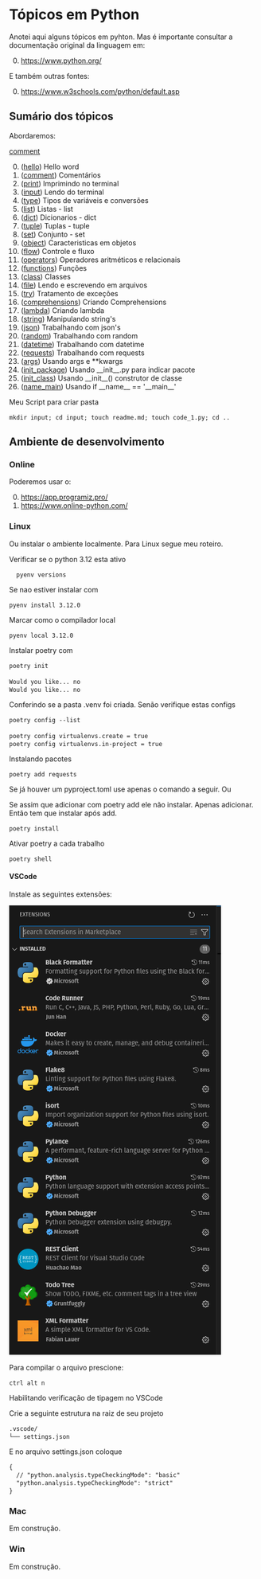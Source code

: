# Tópicos em Python

Anotei aqui alguns tópicos em pyhton. Mas é importante consultar a documentação original da linguagem em:

0. https://www.python.org/

E também outras fontes:

0. https://www.w3schools.com/python/default.asp


## Sumário dos tópicos

Abordaremos:

[comment](comment/readme.md)

0. ([hello](hello/readme.md)) Hello word
0. ([comment](comment/readme.md)) Comentários
0. ([print](print/readme.md)) Imprimindo no terminal
0. ([input](input/readme.md)) Lendo do terminal
0. ([type](type/readme.md)) Tipos de variáveis e conversões
0. ([list](list/readme.md)) Listas - list
0. ([dict](dict/readme.md)) Dicionarios - dict
0. ([tuple](tuple/readme.md)) Tuplas - tuple
0. ([set](set/readme.md)) Conjunto - set
0. ([object](object/readme.md)) Caracteristicas em objetos
0. ([flow](flow/readme.md)) Controle e fluxo
0. ([operators](operators/readme.md)) Operadores aritméticos e relacionais
0. ([functions](functions/readme.md)) Funções
0. ([class](class/readme.md)) Classes
0. ([file](file/readme.md)) Lendo e escrevendo em arquivos
0. ([try](try/readme.md)) Tratamento de exceções
0. ([comprehensions](comprehensions/readme.md)) Criando Comprehensions
0. ([lambda](lambda/readme.md)) Criando lambda
0. ([string](string/readme.md)) Manipulando string's
0. ([json](json/readme.md)) Trabalhando com json's
0. ([random](random/readme.md)) Trabalhando com random
0. ([datetime](datetime/readme.md)) Trabalhando com datetime
0. ([requests](requests/readme.md)) Trabalhando com requests
0. ([args](args/readme.md)) Usando args e **kwargs
0. ([init_package](init_package/readme.md)) Usando \_\_init\_\_.py para indicar pacote
0. ([init_class](init_class/readme.md)) Usando \_\_init\_\_() construtor de classe
0. ([name_main](name_main/readme.md)) Usando if \_\_name\_\_ == '\_\_main\_\_'

Meu Script para criar pasta
```
mkdir input; cd input; touch readme.md; touch code_1.py; cd ..
```

## Ambiente de desenvolvimento

### Online
Poderemos usar o:

0. https://app.programiz.pro/
0. https://www.online-python.com/

### Linux
Ou instalar o ambiente localmente. Para Linux segue meu roteiro.

Verificar se o python 3.12 esta ativo
```
  pyenv versions
```

Se nao estiver instalar com 

```
pyenv install 3.12.0
```

Marcar como o compilador local
```
pyenv local 3.12.0
```
Instalar poetry com 
```
poetry init

Would you like... no
Would you like... no
```
Conferindo se a pasta .venv foi criada. Senão verifique estas configs
```
poetry config --list

poetry config virtualenvs.create = true
poetry config virtualenvs.in-project = true
```

Instalando pacotes
```
poetry add requests
```
Se já houver um pyproject.toml use apenas o comando a seguir. Ou

Se assim que adicionar com poetry add ele não instalar. Apenas adicionar. Então tem que instalar após add.
```
poetry install
```

Ativar poetry a cada trabalho
```
poetry shell
```

#### VSCode
Instale as seguintes extensões:

![](images/extensions.png)

Para compilar o arquivo prescione: 
``` 
ctrl alt n
``` 

Habilitando verificação de tipagem no VSCode

Crie a seguinte estrutura na raiz de seu projeto
```
.vscode/
└── settings.json
```
E no arquivo settings.json coloque
```
{
  // "python.analysis.typeCheckingMode": "basic"
  "python.analysis.typeCheckingMode": "strict"
}
```


### Mac
Em construção.

### Win
Em construção.

